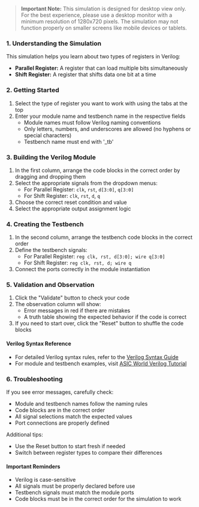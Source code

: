> **Important Note:** This simulation is designed for desktop view only. For the best experience, please use a desktop monitor with a minimum resolution of 1280x720 pixels. The simulation may not function properly on smaller screens like mobile devices or tablets.

### 1. Understanding the Simulation

This simulation helps you learn about two types of registers in Verilog:

- **Parallel Register:** A register that can load multiple bits simultaneously
- **Shift Register:** A register that shifts data one bit at a time

### 2. Getting Started

1. Select the type of register you want to work with using the tabs at the top
2. Enter your module name and testbench name in the respective fields
   - Module names must follow Verilog naming conventions
   - Only letters, numbers, and underscores are allowed (no hyphens or special characters)
   - Testbench name must end with '_tb'

### 3. Building the Verilog Module

1. In the first column, arrange the code blocks in the correct order by dragging and dropping them
2. Select the appropriate signals from the dropdown menus:
   - For Parallel Register: `clk`, `rst`, `d[3:0]`, `q[3:0]`
   - For Shift Register: `clk`, `rst`, `d`, `q`
3. Choose the correct reset condition and value
4. Select the appropriate output assignment logic

### 4. Creating the Testbench

1. In the second column, arrange the testbench code blocks in the correct order
2. Define the testbench signals:
   - For Parallel Register: `reg clk, rst, d[3:0]; wire q[3:0]`
   - For Shift Register: `reg clk, rst, d; wire q`
3. Connect the ports correctly in the module instantiation

### 5. Validation and Observation

1. Click the "Validate" button to check your code
2. The observation column will show:
   - Error messages in red if there are mistakes
   - A truth table showing the expected behavior if the code is correct
3. If you need to start over, click the "Reset" button to shuffle the code blocks

#### Verilog Syntax Reference

- For detailed Verilog syntax rules, refer to the [Verilog Syntax Guide](https://www.chipverify.com/verilog/verilog-syntax)
- For module and testbench examples, visit [ASIC World Verilog Tutorial](https://www.asic-world.com/verilog/veritut.html)

### 6. Troubleshooting

If you see error messages, carefully check:
- Module and testbench names follow the naming rules
- Code blocks are in the correct order
- All signal selections match the expected values
- Port connections are properly defined

Additional tips:
- Use the Reset button to start fresh if needed
- Switch between register types to compare their differences

#### Important Reminders

- Verilog is case-sensitive
- All signals must be properly declared before use
- Testbench signals must match the module ports
- Code blocks must be in the correct order for the simulation to work 